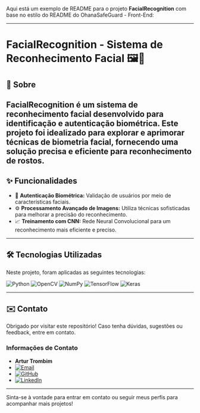 Aqui está um exemplo de README para o projeto **FacialRecognition** com base no estilo do README do OhanaSafeGuard - Front-End:

---

# FacialRecognition - Sistema de Reconhecimento Facial 🖼️👤

## 📝 Sobre

**FacialRecognition** é um sistema de reconhecimento facial desenvolvido para identificação e autenticação biométrica. Este projeto foi idealizado para explorar e aprimorar técnicas de biometria facial, fornecendo uma solução precisa e eficiente para reconhecimento de rostos.
---

## ✨ Funcionalidades

- 🧠 **Autenticação Biométrica:** Validação de usuários por meio de características faciais.
- ⚙️ **Processamento Avançado de Imagens:** Utiliza técnicas sofisticadas para melhorar a precisão do reconhecimento.
- 📈 **Treinamento com CNN:** Rede Neural Convolucional para um reconhecimento mais eficiente e preciso.

---

## 🛠️ Tecnologias Utilizadas

Neste projeto, foram aplicadas as seguintes tecnologias:

![Python](https://img.shields.io/badge/Python-3776AB?style=for-the-badge&logo=python&logoColor=white)
![OpenCV](https://img.shields.io/badge/OpenCV-5C3EE8?style=for-the-badge&logo=opencv&logoColor=white)
![NumPy](https://img.shields.io/badge/NumPy-013243?style=for-the-badge&logo=numpy&logoColor=white)
![TensorFlow](https://img.shields.io/badge/TensorFlow-FF6F00?style=for-the-badge&logo=tensorflow&logoColor=white)
![Keras](https://img.shields.io/badge/Keras-D00000?style=for-the-badge&logo=keras&logoColor=white)


---

## ✉️ Contato

Obrigado por visitar este repositório! Caso tenha dúvidas, sugestões ou feedback, entre em contato.

### Informações de Contato

- **Artur Trombim**
- [![Email](https://img.shields.io/badge/arturtrombim.dev%40gmail.com-D14836?style=for-the-badge&logo=gmail&logoColor=white)](mailto:arturtrombim.dev@gmail.com)
- [![GitHub](https://img.shields.io/badge/Tuizim-181717?style=for-the-badge&logo=github&logoColor=white)](https://github.com/Tuizim)
- [![LinkedIn](https://img.shields.io/badge/Artur%20Trombim-0A66C2?style=for-the-badge&logo=linkedin&logoColor=white)](https://www.linkedin.com/in/artur-trombim)

---

Sinta-se à vontade para entrar em contato ou seguir meus perfis para acompanhar mais projetos!
